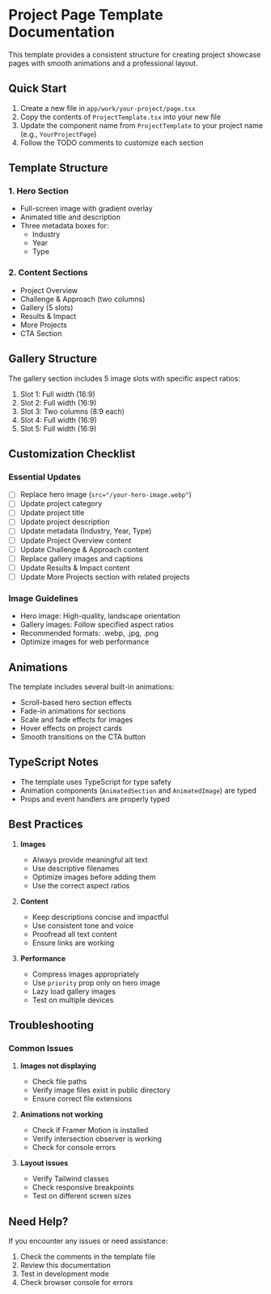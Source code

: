 # Project Page Template Documentation

This template provides a consistent structure for creating project showcase pages with smooth animations and a professional layout.

## Quick Start

1. Create a new file in `app/work/your-project/page.tsx`
2. Copy the contents of `ProjectTemplate.tsx` into your new file
3. Update the component name from `ProjectTemplate` to your project name (e.g., `YourProjectPage`)
4. Follow the TODO comments to customize each section

## Template Structure

### 1. Hero Section
- Full-screen image with gradient overlay
- Animated title and description
- Three metadata boxes for:
  - Industry
  - Year
  - Type

### 2. Content Sections
- Project Overview
- Challenge & Approach (two columns)
- Gallery (5 slots)
- Results & Impact
- More Projects
- CTA Section

## Gallery Structure

The gallery section includes 5 image slots with specific aspect ratios:

1. Slot 1: Full width (16:9)
2. Slot 2: Full width (16:9)
3. Slot 3: Two columns (8:9 each)
4. Slot 4: Full width (16:9)
5. Slot 5: Full width (16:9)

## Customization Checklist

### Essential Updates
- [ ] Replace hero image (`src="/your-hero-image.webp"`)
- [ ] Update project category
- [ ] Update project title
- [ ] Update project description
- [ ] Update metadata (Industry, Year, Type)
- [ ] Update Project Overview content
- [ ] Update Challenge & Approach content
- [ ] Replace gallery images and captions
- [ ] Update Results & Impact content
- [ ] Update More Projects section with related projects

### Image Guidelines
- Hero image: High-quality, landscape orientation
- Gallery images: Follow specified aspect ratios
- Recommended formats: .webp, .jpg, .png
- Optimize images for web performance

## Animations

The template includes several built-in animations:
- Scroll-based hero section effects
- Fade-in animations for sections
- Scale and fade effects for images
- Hover effects on project cards
- Smooth transitions on the CTA button

## TypeScript Notes

- The template uses TypeScript for type safety
- Animation components (`AnimatedSection` and `AnimatedImage`) are typed
- Props and event handlers are properly typed

## Best Practices

1. **Images**
   - Always provide meaningful alt text
   - Use descriptive filenames
   - Optimize images before adding them
   - Use the correct aspect ratios

2. **Content**
   - Keep descriptions concise and impactful
   - Use consistent tone and voice
   - Proofread all text content
   - Ensure links are working

3. **Performance**
   - Compress images appropriately
   - Use `priority` prop only on hero image
   - Lazy load gallery images
   - Test on multiple devices

## Troubleshooting

### Common Issues

1. **Images not displaying**
   - Check file paths
   - Verify image files exist in public directory
   - Ensure correct file extensions

2. **Animations not working**
   - Check if Framer Motion is installed
   - Verify intersection observer is working
   - Check for console errors

3. **Layout issues**
   - Verify Tailwind classes
   - Check responsive breakpoints
   - Test on different screen sizes

## Need Help?

If you encounter any issues or need assistance:
1. Check the comments in the template file
2. Review this documentation
3. Test in development mode
4. Check browser console for errors 